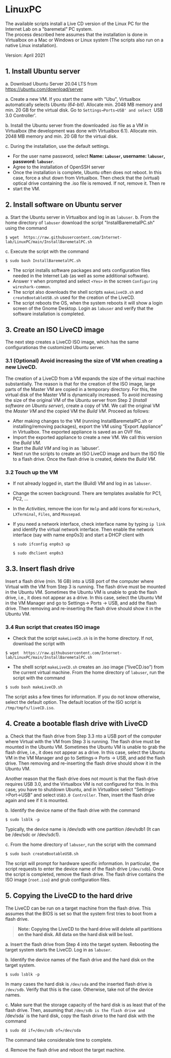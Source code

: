 # LinuxPC

The available scripts install a Live CD version of the Linux PC for the Internet Lab on a "baremetal" PC system.  
The process described here assumes that the installation is done in Virtualbox on a Mac or Windows or Linux system (The scripts also run on a native Linux installation).

Version:  April 2021
## 1. Install Ubuntu server 
a. Download Ubuntu Server 20.04 LTS from 
https://ubuntu.com/download/server

a. Create a new VM. If you start the name with "Ubu", Virtualbox automatically selects *Ubuntu (64-bit)*. Allocate min. 2048 MB memory and min. 20 GB for the virtual disk.
Go to `Settings→Ports→USB' and select `USB 3.0 Controller'. 

b. Install the Ubuntu server from the downloaded .iso file as a VM in Virtualbox (the development was done with Virtualbox 6.1). Allocate min. 2048 MB memory and min. 20 GB for the virtual disk.

c. During the installation, use the default settings. 

 * For the user name password, select **Name: `Labuser`, username: `labuser`, password: `labuser`**.
 * Agree to the installation of OpenSSH server
 * Once the installation is complete, Ubuntu often does not reboot. In this case, force a shut down from Virtualbox. Then check that the (virtual) optical drive containing the .iso file is removed. If not, remove it. Then re
 * start the VM.  

## 2. Install software on Ubuntu server
a. Start the Ubuntu server in Virtualbox and log in as `labuser`. 
b. From the home directory of `labuser` download the script "InstallBaremetalPC.sh" using the command 

```$ wget  https://raw.githubusercontent.com/Internet-lab/LinuxPC/main/InstallBaremetalPC.sh```

c. Execute the script with the command 

```$ sudo bash InstallBaremetalPC.sh```

 - The script installs  software packages and sets configuration files needed in the Internet Lab (as well as some additional software). 
 - Answer `Y` when  prompted and select `<Yes>` in the screen `Configuring wireshark-common`. 
 - The script also downloads the shell scripts `makeLiveCD.sh` and `createBootableUSB.sh` used for the creation of the LiveCD.
 - The script reboots the OS, when the system reboots it will show a login screen of the Gnome Desktop. Login as `labuser` and verify that the software installation is completed. 

## 3. Create an ISO LiveCD image
The next step creates a LiveCD ISO image, which has the same configurationas the customized Ubuntu server. 

### 3.1  **(Optional)** Avoid increasing the size of VM when creating a new LiveCD.

The  creation of a  LiveCD from a VM   expands the size of the virtual machine substantially. The reason is that for the creation of the ISO image, large parts of the Master VM are copied in a temporary directory. For this, the virtual disk of the Master VM is dynamically increased. To avoid increasing the size of the original VM of the Ubuntu server from Step 2 (*Install software on Ubuntu server*), create a copy of  VM. We call the original VM the *Master VM* and the copied VM the *Build VM*. 
Proceed as follows: 
 - After making changes to the VM  (running InstallBaremetalPC.sh or installing/removing packages), export the VM using “Export Appliance” in Virtualbox. The exported appliance is saved as an OVF file. 
 - Import the exported appliance to create a new VM. We call this version the *Build VM*. 
 - Start the *Build VM* and log in as `labuser'.
 - Next run the scripts to create an ISO LiveCD image and burn the ISO file to a flash drive. Once the flash drive is created, delete the *Build VM*.   

### 3.2  Touch up the VM 
  - If not already logged in, start the (Build) VM and log in as `labuser`.
  - Change the screen background. There are templates available for PC1, PC2, ...
  - In the *Activities*, remove the icon for `Help` and add icons for `Wireshark`, `LXTerminal`, `Files`,  and `Mousepad`.
  - If you need a network interface, check interface name by typing `ip link` and identify the virtual network interface. Then enable the network interface (say with name enp0s3) and start a DHCP client with 

     ```$ sudo ifconfig enp0s3 up```
     
     ```$ sudo dhclient enp0s3```

## 3.3. Insert flash drive
Insert a flash drive (min. 16 GB) into a USB port of the computer where Virtual with the VM from Step 3 is running. The flash drive must be mounted in the Ubuntu VM. 
Sometimes the Ubuntu VM is unable to grab the flash drive, i.e., it does not appear as a drive. In this case, select the Ubuntu VM in the VM Manager and go to Settings→ Ports → USB, and add the flash drive. Then removing and re-inserting the flash drive should show it in the Ubuntu VM. 




### 3.4  Run script that creates ISO image 
  - Check that the script `makeLiveCD.sh` is in the home directory. If not, download the script with

```$ wget  https://raw.githubusercontent.com/Internet-lab/LinuxPC/main/InstallBaremetalPC.sh```

  - The shelll script `makeLiveCD.sh` creates an .iso image (“liveCD.iso”) from the current virtual machine. 
From the home directory of `labuser`, run the script with the command 

```$ sudo bash makeLiveCD.sh```

The script asks a few times for information. If you do not know otherwise, select the default option.  The default location of the ISO script is `/tmp/tmpfs/liveCD.iso`. 

## 4. Create a bootable flash drive with LiveCD 
a.  Check that the  flash drive from Step 3.3 nto a USB port of the computer where Virtual with the VM from Step 3 is running. The flash drive must be mounted in the Ubuntu VM. 
Sometimes the Ubuntu VM is unable to grab the flash drive, i.e., it does not appear as a drive. In this case, select the Ubuntu VM in the VM Manager and go to Settings→ Ports → USB, and add the flash drive. Then removing and re-inserting the flash drive should show it in the Ubuntu VM. 

Another reason that the  flash drive does not mount is that the flash drive requires USB 3.0, and the Virtualbox VM is not configured for this. In this case, you have to shutdown Ubuntu, and in Virtualbox select "Settings->Port->USB" and select `USB3.0 Controller`. Then, insert the flash drive again and see if it is mounted. 

b. Identify the device name of the flash drive with the command 

```$ sudo lsblk -p```

Typically, the device name is /dev/sdb with one partition /dev/sdb1 (It can be /dev/sdc or /dev/sdc1). 

c. From the home directory of `labuser`, run the script with the command 

```$ sudo bash createBootableUSB.sh```

The script will prompt for hardware specific information. In particular, the script requests to enter the device name of the flash drive (`/dev/sdb`).
Once the script is completed, remove the flash drive.  The flash drive contains  the ISO image (`root.iso`) and grub configuration files.

## 5. Copying the LiveCD to the hard drive 
The LiveCD can be run on a target machine from the flash drive. This assumes that the BIOS is set so that the system first tries to boot from a flash drive. 


>**Note: Copying the LiveCD to the hard drive will delete all partitions on the hard disk. All data on the hard disk will be lost.**

a. Insert the flash drive from Step 4 into the target system. Rebooting the target system starts  the LiveCD. Log in as `labuser`.

b. Identify the device names of the flash drive and the hard disk on the target system.  

```$ sudo lsblk -p```

In many cases the hard disk is `/dev/sda` and the inserted flash drive is `/dev/sdb`. Verify that this is the case. Otherwise, take not of the device names.  

c. Make sure that the storage capacity of the hard disk is as least that of the flash drive.  Then, assuming that `/dev/sdb is the flash drive and `/dev/sda` is the hard disk, copy the flash drive to the hard disk with the command 

```$ sudo dd if=/dev/sdb of=/dev/sda```

The command  take considerable time to complete. 

d. Remove the flash drive and reboot the target machine. 

